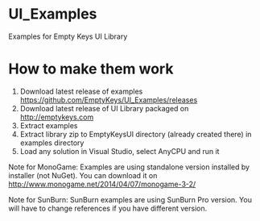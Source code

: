 UI_Examples
===========

Examples for Empty Keys UI Library

How to make them work
=====================

1) Download latest release of examples https://github.com/EmptyKeys/UI_Examples/releases
2) Download latest release of UI Library packaged on http://emptykeys.com
3) Extract examples
4) Extract library zip to EmptyKeysUI directory (already created there) in examples directory
5) Load any solution in Visual Studio, select AnyCPU and run it

Note for MonoGame: Examples are using standalone version installed by installer (not NuGet). You can download it on http://www.monogame.net/2014/04/07/monogame-3-2/

Note for SunBurn: SunBurn examples are using SunBurn Pro version. You will have to change references if you have different version.
